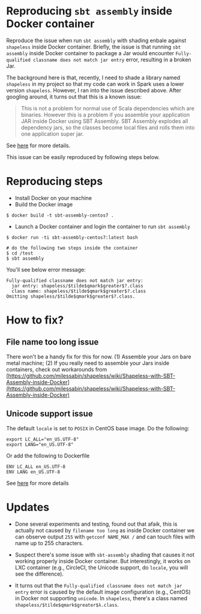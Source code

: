 # Reproducing `sbt assembly` inside Docker container

Reproduce the issue when run `sbt assembly` with shading enbale against `shapeless` inside Docker
container. Briefly, the issue is that running `sbt assembly` inside Docker container to package a
Jar would encounter `Fully-qualified classname does not match jar entry` error, resulting in a broken Jar.

The background here is that, recently, I need to shade a library named `shapeless` in my project so
that my code can work in Spark uses a lower version `shapeless`. However, I ran into the issue
described above. After googling around, it turns out that this is a known issue:

> This is not a problem for normal use of Scala dependencies which are binaries. However this is a
problem if you assemble your application JAR inside Docker using SBT Assembly. SBT Assembly explodes
all dependency jars, so the classes become local files and rolls them into one application super
jar.


See [here](https://github.com/milessabin/shapeless/wiki/Shapeless-with-SBT-Assembly-inside-Docker)
for more details.

This issue can be easily reproduced by following steps below.

# Reproducing steps

* Install Docker on your machine
* Build the Docker image

```shell
$ docker build -t sbt-assembly-centos7 .
```

* Launch a Docker container and login the container to run `sbt assembly`

```shell
$ docker run -ti sbt-assembly-centos7:latest bash

# do the following two steps inside the container
$ cd /test
$ sbt assembly
```

You'll see below error message:

```shell
Fully-qualified classname does not match jar entry:
  jar entry: shapeless/$tilde$qmark$greater$?.class
  class name: shapeless/$tilde$qmark$greater$?.class
Omitting shapeless/$tilde$qmark$greater$?.class.
```

# How to fix?

## File name too long issue

There won't be a handy fix for this for now. (1) Assemble your Jars on bare metal machine; (2) If
you really need to assemble your Jars inside containers, check out workarounds from
[https://github.com/milessabin/shapeless/wiki/Shapeless-with-SBT-Assembly-inside-Docker](https://github.com/milessabin/shapeless/wiki/Shapeless-with-SBT-Assembly-inside-Docker)

## Unicode support issue

The default `locale` is set to `POSIX` in CentOS base image. Do the following:

```shell
export LC_ALL="en_US.UTF-8"
export LANG="en_US.UTF-8"
```

Or add the following to Dockerfile

```shell
ENV LC_ALL en_US.UTF-8
ENV LANG en_US.UTF-8
```

See [here](https://github.com/CentOS/sig-cloud-instance-images/issues/71) for more details

# Updates

* Done several experiments and testing, found out that afaik, this is actually not caused by
`filename too long` as inside Docker container we can observe output `255` with `getconf NAME_MAX /`
and can touch files with name up to 255 characters.

* Suspect there's some issue with `sbt-assembly` shading that causes it not working properly inside
Docker container. But interestingly, it works on LXC container (e.g., CircleCI, the Unicode support,
do `locale`, you will see the difference).

* It turns out that the `Fully-qualified classname does not match jar entry` error is caused by the
default image configuration (e.g., CentOS) in Docker not supporting `unicode`. In `shapeless`,
there's a class named `shapeless/$tilde$qmark$greater$λ.class`.
```
